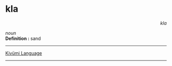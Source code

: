 
# kla

<div align="right"><i>kla</i></div>

*noun*  
**Definition :** sand  

---

[Kivümi Language](../README.md)

---
